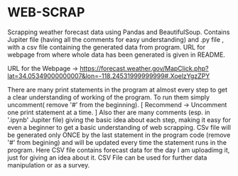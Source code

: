 # WEB-SCRAP
Scrapping weather forecast data using Pandas and BeautifulSoup. Contains Jupiter file (having all the comments for easy understanding) and .py file , with a csv file containing the generated data from program. URL for webpage from where whole data has been generated is given in README. 

URL for the Webpage -> https://forecast.weather.gov/MapClick.php?lat=34.05349000000007&lon=-118.24531999999999#.XoelzYgzZPY

There are many print statements in the program at almost every step to get a clear understanding of working of the program. To run them simply uncomment( remove '#' from the beginning). 
[ Recommend -> Uncomment one print statement at a time. ]
Also ther are many comments (esp. in '.ipynb' Jupiter file) giving the basic idea about each step, making it easy for even a beginner to get a basic understanding of web scrapping.
CSv file will be generated only ONCE by the last statement in the program code (remove '#' from begining) and will be updated every time the statement runs in the program.
Here CSV file contains forecast data for the day I am uploadimg it, just for giving an idea about it. 
CSV File can be used for further data manipulation or as a survey.  
